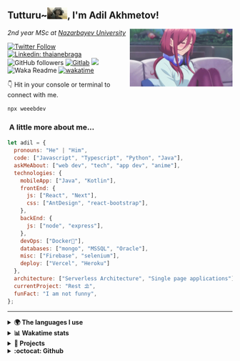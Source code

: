 <h2>Tutturu~<img src="img/tuturu.gif" width="45" alt="">, I'm Adil Akhmetov! <img src="img/miku-dance.gif" width="50" alt=""></h2>
<img align='right' src="img/miku.gif" width="230" alt="">
<p><em>2nd year MSc at <a href="https://nu.edu.kz/">Nazarbayev University</a>
<a href="https://sdu.edu.kz/"><img src="img/sdu-ahegao.svg" align="right" width="100" alt=""></a>
</em></p>

[![Twitter Follow](https://img.shields.io/twitter/follow/weeebdev?label=Follow)](https://twitter.com/intent/follow?screen_name=weeebdev)
[![Linkedin: thaianebraga](https://img.shields.io/badge/-adildev-blue?style=flat-square&logo=Linkedin&logoColor=white&link=https://www.linkedin.com/in/adildev/)](https://www.linkedin.com/in/adildev/)
![GitHub followers](https://img.shields.io/github/followers/weeebdev?label=Follow&style=flat-square)
[![Gitlab](https://img.shields.io/badge/Gitlab-weeebdev-orange?style=flat-square&logo=gitlab)](https://gitlab.com/weeebdev)
![](https://visitor-badge.glitch.me/badge?page_id=weeebdev.weeebdev)
![Waka Readme](https://github.com/weeebdev/weeebdev/workflows/Waka%20Readme/badge.svg)
[![wakatime](https://wakatime.com/badge/user/1fb6390f-222e-4088-8de8-840ef1443858.svg)](https://wakatime.com/@1fb6390f-222e-4088-8de8-840ef1443858)
<!-- [![Leetcode badge](https://leetcode-badge.chyroc.cn/?name=user3449f)](https://leetcode.com/user3449f/) -->

👇 Hit in your console or terminal to connect with me.

```bash
npx weeebdev
```

### <img src="https://media.giphy.com/media/VgCDAzcKvsR6OM0uWg/giphy.gif" width="50" alt=""> A little more about me...

```javascript
let adil = {
  pronouns: "He" | "Him",
  code: ["Javascript", "Typescript", "Python", "Java"],
  askMeAbout: ["web dev", "tech", "app dev", "anime"],
  technologies: {
    mobileApp: ["Java", "Kotlin"],
    frontEnd: {
      js: ["React", "Next"],
      css: ["AntDesign", "react-bootstrap"],
    },
    backEnd: {
      js: ["node", "express"],
    },
    devOps: ["Docker🐳"],
    databases: ["mongo", "MSSQL", "Oracle"],
    misc: ["Firebase", "selenium"],
    deploy: ["Vercel", "Heroku"]
  },
  architecture: ["Serverless Architecture", "Single page applications"],
  currentProject: "Rest ⛱",
  funFact: "I am not funny",
};
```

---

<details>
  <summary><b>🌍 The languages I use</b></summary>
  <hr>
  
  
| ⏰ Past month | ⌛️ Past Year |
|---|---|
| <a href="https://wakatime.com/@adildev"><img src="https://wakatime.com/share/@adilDev/4ebe423a-b427-4031-b073-d221b9528df7.svg" height="300px"></a> | <a href="https://wakatime.com/@adildev"><img src="https://wakatime.com/share/@adilDev/1b4a30f1-9a7f-47fe-b8d2-0fc90f37fcd3.svg" height="300px"></a> |
</details>

<details>
<summary><b>📊 Wakatime stats</b><br></summary>
<div>
<hr/>

<!--START_SECTION:waka-->
![Code Time](http://img.shields.io/badge/Code%20Time-4%2C257%20hrs%209%20mins-blue)

![Profile Views](http://img.shields.io/badge/Profile%20Views-0-blue)

![Lines of code](https://img.shields.io/badge/From%20Hello%20World%20I%27ve%20Written-7.7%20million%20lines%20of%20code-blue)

**🐱 My GitHub Data** 

> 📦 541.8 kB Used in GitHub's Storage 
 > 
> 🏆 405 Contributions in the Year 2024
 > 
> 💼 Opted to Hire
 > 
> 📜 61 Public Repositories 
 > 
> 🔑 14 Private Repositories 
 > 
**I'm an Early 🐤** 

```text
🌞 Morning                373 commits         █░░░░░░░░░░░░░░░░░░░░░░░░   04.96 % 
🌆 Daytime                3715 commits        ████████████░░░░░░░░░░░░░   49.43 % 
🌃 Evening                2868 commits        ██████████░░░░░░░░░░░░░░░   38.16 % 
🌙 Night                  560 commits         ██░░░░░░░░░░░░░░░░░░░░░░░   07.45 % 
```
📅 **I'm Most Productive on Tuesday** 

```text
Monday                   861 commits         ███░░░░░░░░░░░░░░░░░░░░░░   11.46 % 
Tuesday                  1972 commits        ███████░░░░░░░░░░░░░░░░░░   26.24 % 
Wednesday                854 commits         ███░░░░░░░░░░░░░░░░░░░░░░   11.36 % 
Thursday                 1031 commits        ███░░░░░░░░░░░░░░░░░░░░░░   13.72 % 
Friday                   367 commits         █░░░░░░░░░░░░░░░░░░░░░░░░   04.88 % 
Saturday                 786 commits         ███░░░░░░░░░░░░░░░░░░░░░░   10.46 % 
Sunday                   1645 commits        █████░░░░░░░░░░░░░░░░░░░░   21.89 % 
```


📊 **This Week I Spent My Time On** 

```text
🕑︎ Time Zone: Asia/Almaty

💬 Programming Languages: 
Other                    14 hrs 20 mins      █████████████████░░░░░░░░   69.41 % 
Python                   3 hrs 7 mins        ████░░░░░░░░░░░░░░░░░░░░░   15.12 % 
C++                      1 hr 34 mins        ██░░░░░░░░░░░░░░░░░░░░░░░   07.59 % 
Bash                     47 mins             █░░░░░░░░░░░░░░░░░░░░░░░░   03.83 % 
Markdown                 29 mins             █░░░░░░░░░░░░░░░░░░░░░░░░   02.39 % 

🔥 Editors: 
Chrome                   11 hrs 48 mins      ██████████████░░░░░░░░░░░   57.18 % 
fish                     3 hrs 17 mins       ████░░░░░░░░░░░░░░░░░░░░░   15.93 % 
VS Code                  3 hrs 10 mins       ████░░░░░░░░░░░░░░░░░░░░░   15.41 % 
Neovim                   1 hr 52 mins        ██░░░░░░░░░░░░░░░░░░░░░░░   09.08 % 
Obsidian                 29 mins             █░░░░░░░░░░░░░░░░░░░░░░░░   02.39 % 

🐱‍💻 Projects: 
contests                 5 hrs 5 mins        ██████░░░░░░░░░░░░░░░░░░░   24.68 % 
experiments              5 hrs 1 min         ██████░░░░░░░░░░░░░░░░░░░   24.30 % 
Writing                  1 hr 59 mins        ██░░░░░░░░░░░░░░░░░░░░░░░   09.68 % 
Terminal                 1 hr 54 mins        ██░░░░░░░░░░░░░░░░░░░░░░░   09.20 % 
AutoStreamlit            1 hr 30 mins        ██░░░░░░░░░░░░░░░░░░░░░░░   07.31 % 

💻 Operating System: 
Mac                      20 hrs 39 mins      █████████████████████████   100.00 % 
```

**I Mostly Code in Jupyter Notebook** 

```text
Python                   5 repos             █░░░░░░░░░░░░░░░░░░░░░░░░   05.68 % 
CSS                      4 repos             █░░░░░░░░░░░░░░░░░░░░░░░░   04.55 % 
C++                      1 repo              ░░░░░░░░░░░░░░░░░░░░░░░░░   01.14 % 
Lua                      1 repo              ░░░░░░░░░░░░░░░░░░░░░░░░░   01.14 % 
Promela                  1 repo              ░░░░░░░░░░░░░░░░░░░░░░░░░   01.14 % 
```



**Timeline**

![Lines of Code chart](https://raw.githubusercontent.com/weeebdev/weeebdev/master/assets/bar_graph.png)


 Last Updated on 07/03/2024 01:10:16 UTC
<!--END_SECTION:waka-->
</div>
</details>

<details>
<summary><b>🧾 Projects</b></summary>
<hr>

|Project|Status|
|---|---|
|[![ReadMe Card](https://github-readme-stats.vercel.app/api/pin/?username=weeebdev&repo=waifu.pics&theme=dracula)](https://github.com/weeebdev/waifu.pics)|[![time tracker](https://wakatime.com/badge/github/weeebdev/waifu.pics.svg)](https://wakatime.com/badge/github/weeebdev/waifu.pics)|
|[![ReadMe Card](https://github-readme-stats.vercel.app/api/pin/?username=mentor-ship&repo=mentorship&theme=dracula)](https://github.com/Mentor-ship/Mentorship)|[![time tracker](https://wakatime.com/badge/github/Mentor-ship/Mentorship.svg)](https://wakatime.com/badge/github/Mentor-ship/Mentorship)|
|[![ReadMe Card](https://github-readme-stats.vercel.app/api/pin/?username=masters-and-Abu&repo=tolqyn&theme=dracula)](https://github.com/Masters-and-Abu/Tolqyn)|[![time tracker](https://wakatime.com/badge/github/Masters-and-Abu/Tolqyn.svg)](https://wakatime.com/badge/github/Masters-and-Abu/Tolqyn)|
|[![ReadMe Card](https://github-readme-stats.vercel.app/api/pin/?username=dracula&repo=unigram&theme=dracula)](https://github.com/dracula/unigram)||

</details>

<details>
  <summary><b>:octocat: Github</b></summary>
  <hr>
  <a href="https://sourcekarma.vercel.app/weeebdev"><img src="https://sourcekarma-og.vercel.app/api/weeebdev/github" alt="" align="left"/></a>
  <img src="https://github-readme-stats.vercel.app/api?username=weeebdev&show_icons=true&theme=dracula&hide_title=true&hide_rank=true&count_private=true" align="right"/>
</details>
<div align="center">
  <kbd>
    <img src="https://waifu.now.sh/sfw/hug" alt="">
  </kbd>
</div>
